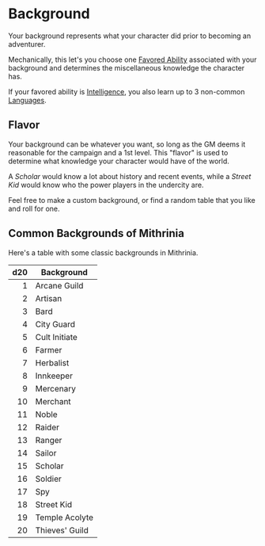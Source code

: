 # Background

Your background represents what your character did prior to becoming an adventurer.

Mechanically, this let's you choose one [Favored Ability](Favored%20Ability.md) associated with your background and determines the miscellaneous knowledge the character has.

If your favored ability is [Intelligence](../The%20Ability%20Scores/Intelligence.md), you also learn up to 3 non-common [Languages](../Ancenstries/The%20People%20of%20Mithrinia/Languages/Languages.md).

## Flavor

Your background can be whatever you want, so long as the GM deems it reasonable for the campaign and a 1st level. This "flavor" is used to determine what knowledge your character would have of the world.

A *Scholar* would know a lot about history and recent events, while a *Street Kid* would know who the power players in the undercity are.

Feel free to make a custom background, or find a random table that you like and roll for one.

## Common Backgrounds of Mithrinia

Here's a table with some classic backgrounds in Mithrinia.

| d20 | Background     |
| --: | -------------- |
|   1 | Arcane Guild   |
|   2 | Artisan        |
|   3 | Bard           |
|   4 | City Guard     |
|   5 | Cult Initiate  |
|   6 | Farmer         |
|   7 | Herbalist      |
|   8 | Innkeeper      |
|   9 | Mercenary      |
|  10 | Merchant       |
|  11 | Noble          |
|  12 | Raider         |
|  13 | Ranger         |
|  14 | Sailor         |
|  15 | Scholar        |
|  16 | Soldier        |
|  17 | Spy            |
|  18 | Street Kid     |
|  19 | Temple Acolyte |
|  20 | Thieves' Guild |
